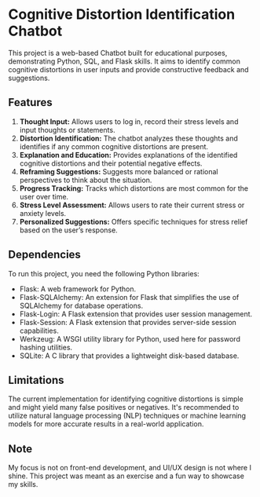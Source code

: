 # Cognitive Distortion Identification Chatbot

This project is a web-based Chatbot built for educational purposes, demonstrating Python, SQL, and Flask skills. 
It aims to identify common cognitive distortions in user inputs and provide constructive feedback and suggestions.

## Features

1. **Thought Input:** Allows users to log in, record their stress levels and input thoughts or statements.
2. **Distortion Identification:** The chatbot analyzes these thoughts and identifies if any common cognitive distortions are present.
3. **Explanation and Education:** Provides explanations of the identified cognitive distortions and their potential negative effects.
4. **Reframing Suggestions:** Suggests more balanced or rational perspectives to think about the situation.
5. **Progress Tracking:** Tracks which distortions are most common for the user over time.
6. **Stress Level Assessment:** Allows users to rate their current stress or anxiety levels.
7. **Personalized Suggestions:** Offers specific techniques for stress relief based on the user’s response.

## Dependencies
To run this project, you need the following Python libraries:

- Flask: A web framework for Python.
- Flask-SQLAlchemy: An extension for Flask that simplifies the use of SQLAlchemy for database operations.
- Flask-Login: A Flask extension that provides user session management.
- Flask-Session: A Flask extension that provides server-side session capabilities.
- Werkzeug: A WSGI utility library for Python, used here for password hashing utilities.
- SQLite: A C library that provides a lightweight disk-based database.

## Limitations
The current implementation for identifying cognitive distortions is simple and might yield many false positives or negatives. 
It's recommended to utilize natural language processing (NLP) techniques or machine learning models for more accurate results in a real-world application.

## Note
My focus is not on front-end development, and UI/UX design is not where I shine. This project was meant as an exercise and a fun way to showcase my skills.
